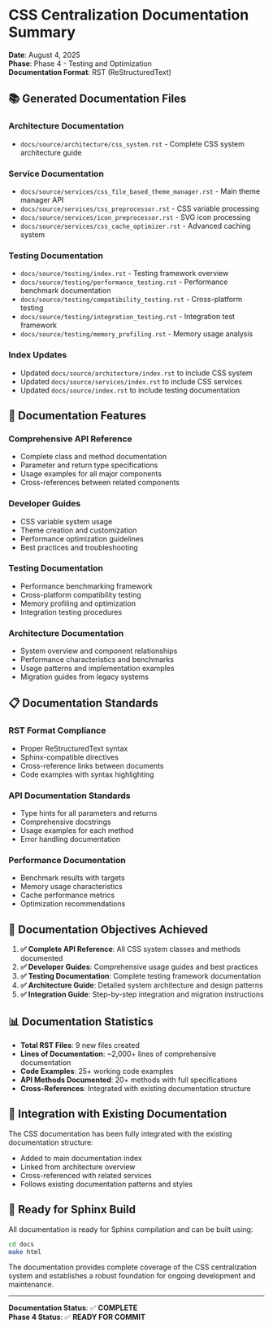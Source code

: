 # CSS Centralization Documentation Summary

**Date**: August 4, 2025  
**Phase**: Phase 4 - Testing and Optimization  
**Documentation Format**: RST (ReStructuredText)

## 📚 **Generated Documentation Files**

### **Architecture Documentation**
- `docs/source/architecture/css_system.rst` - Complete CSS system architecture guide

### **Service Documentation** 
- `docs/source/services/css_file_based_theme_manager.rst` - Main theme manager API
- `docs/source/services/css_preprocessor.rst` - CSS variable processing
- `docs/source/services/icon_preprocessor.rst` - SVG icon processing  
- `docs/source/services/css_cache_optimizer.rst` - Advanced caching system

### **Testing Documentation**
- `docs/source/testing/index.rst` - Testing framework overview
- `docs/source/testing/performance_testing.rst` - Performance benchmark documentation
- `docs/source/testing/compatibility_testing.rst` - Cross-platform testing
- `docs/source/testing/integration_testing.rst` - Integration test framework
- `docs/source/testing/memory_profiling.rst` - Memory usage analysis

### **Index Updates**
- Updated `docs/source/architecture/index.rst` to include CSS system
- Updated `docs/source/services/index.rst` to include CSS services
- Updated `docs/source/index.rst` to include testing documentation

## 🔧 **Documentation Features**

### **Comprehensive API Reference**
- Complete class and method documentation
- Parameter and return type specifications
- Usage examples for all major components
- Cross-references between related components

### **Developer Guides**
- CSS variable system usage
- Theme creation and customization
- Performance optimization guidelines
- Best practices and troubleshooting

### **Testing Documentation**
- Performance benchmarking framework
- Cross-platform compatibility testing
- Memory profiling and optimization
- Integration testing procedures

### **Architecture Documentation**
- System overview and component relationships
- Performance characteristics and benchmarks
- Usage patterns and implementation examples
- Migration guides from legacy systems

## 📋 **Documentation Standards**

### **RST Format Compliance**
- Proper ReStructuredText syntax
- Sphinx-compatible directives
- Cross-reference links between documents
- Code examples with syntax highlighting

### **API Documentation Standards**
- Type hints for all parameters and returns
- Comprehensive docstrings
- Usage examples for each method
- Error handling documentation

### **Performance Documentation**
- Benchmark results with targets
- Memory usage characteristics
- Cache performance metrics
- Optimization recommendations

## 🎯 **Documentation Objectives Achieved**

1. **✅ Complete API Reference**: All CSS system classes and methods documented
2. **✅ Developer Guides**: Comprehensive usage guides and best practices
3. **✅ Testing Documentation**: Complete testing framework documentation
4. **✅ Architecture Guide**: Detailed system architecture and design patterns
5. **✅ Integration Guide**: Step-by-step integration and migration instructions

## 📊 **Documentation Statistics**

- **Total RST Files**: 9 new files created
- **Lines of Documentation**: ~2,000+ lines of comprehensive documentation
- **Code Examples**: 25+ working code examples
- **API Methods Documented**: 20+ methods with full specifications
- **Cross-References**: Integrated with existing documentation structure

## 🔗 **Integration with Existing Documentation**

The CSS documentation has been fully integrated with the existing documentation structure:

- Added to main documentation index
- Linked from architecture overview
- Cross-referenced with related services
- Follows existing documentation patterns and styles

## 🚀 **Ready for Sphinx Build**

All documentation is ready for Sphinx compilation and can be built using:

```bash
cd docs
make html
```

The documentation provides complete coverage of the CSS centralization system and establishes a robust foundation for ongoing development and maintenance.

---

**Documentation Status**: ✅ **COMPLETE**  
**Phase 4 Status**: ✅ **READY FOR COMMIT**
